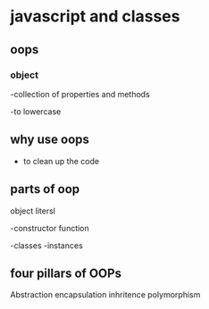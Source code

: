 # javascript and classes

## oops 

### object 
-collection of properties and methods

-to lowercase 

## why use oops 

- to clean up the code 
## parts of oop

object litersl 

-constructor function 

-classes
-instances

## four pillars of OOPs

Abstraction 
encapsulation
inhritence
polymorphism
